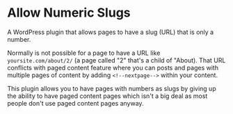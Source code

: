 # Allow Numeric Slugs

A WordPress plugin that allows pages to have a slug (URL) that is only a number.

Normally is not possible for a page to have a URL like `yoursite.com/about/2/` (a page called "2" that's a child of "About). That URL conflicts with paged content feature where you can posts and pages with multiple pages of content by adding `<!--nextpage-->` within your content.

This plugin allows you to have pages with numbers as slugs by giving up the ability to have paged content pages which isn't a big deal as most people don't use paged content pages anyway.
